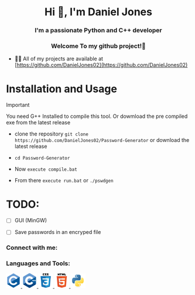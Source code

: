 <h1 align="center">Hi 👋, I'm Daniel Jones</h1>
<h3 align="center">I'm a passionate Python and C++ developer</h3>
<h3 align="center">Welcome To my github project!👋</h3>

- 👨‍💻 All of my projects are available at [https://github.com/DanielJones02](https://github.com/DanielJones02)

# Installation and Usage

> [!IMPORTANT]
> You need G++ Installed to compile this tool. Or dowmload the pre compiled exe from the latest release


 - clone the repository `git clone https://github.com/DanielJones02/Password-Generator` or download the latest release 

 - `cd Password-Generator`

 - Now `execute compile.bat`

 - From there `execute run.bat` or `./pswdgen`

# TODO:

 - [ ] GUI (MinGW)

 - [ ] Save passwords in an encryped file

<h3 align="left">Connect with me:</h3>
<p align="left">
</p>

<h3 align="left">Languages and Tools:</h3>
<p align="left"> <a href="https://www.cprogramming.com/" target="_blank" rel="noreferrer"> <img src="https://raw.githubusercontent.com/devicons/devicon/master/icons/c/c-original.svg" alt="c" width="40" height="40"/> </a> <a href="https://www.w3schools.com/cpp/" target="_blank" rel="noreferrer"> <img src="https://raw.githubusercontent.com/devicons/devicon/master/icons/cplusplus/cplusplus-original.svg" alt="cplusplus" width="40" height="40"/> </a> <a href="https://www.w3schools.com/css/" target="_blank" rel="noreferrer"> <img src="https://raw.githubusercontent.com/devicons/devicon/master/icons/css3/css3-original-wordmark.svg" alt="css3" width="40" height="40"/> </a> <a href="https://www.w3.org/html/" target="_blank" rel="noreferrer"> <img src="https://raw.githubusercontent.com/devicons/devicon/master/icons/html5/html5-original-wordmark.svg" alt="html5" width="40" height="40"/> </a> <a href="https://www.python.org" target="_blank" rel="noreferrer"> <img src="https://raw.githubusercontent.com/devicons/devicon/master/icons/python/python-original.svg" alt="python" width="40" height="40"/> </a> </p>
